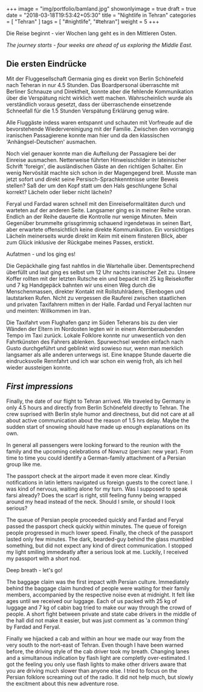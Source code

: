 +++
image = "img/portfolio/bamland.jpg"
showonlyimage = true
draft = true
date = "2018-03-18T19:53:42+05:30"
title = "Nightlife in Tehran"
categories = [ "Tehran" ]
tags = [ "#nightlife", "#tehran"]
weight = 5
+++

Die Reise beginnt - vier Wochen lang geht es in den Mittleren Osten. 

*The journey starts - four weeks are ahead of us exploring the Middle East.*
<!--more-->

## Die ersten Eindrücke

Mit der Fluggesellschaft Germania ging es direkt von Berlin Schönefeld nach Teheran in nur 4.5 Stunden. 
Das Boardpersonal überraschte mit Berliner Schnauze und Direktheit, konnte aber die fehlende Kommunikation über
die Verspätung nicht wirklich wett machen. Wahrscheinlich wurde als verständlich voraus gesetzt, dass der
überraschende einsetzende Schneefall für die 1.5 Stunden Verspätung Erklärung genug wäre. 

Alle Fluggäste indess waren entspannt und schauten mit Vorfreude auf die bevorstehende Wiedervereinigung mit der Familie. Zwischen den vorrangig iranischen Passagierene konnte man hier und da den klassischen 'Anhängsel-Deutschen' ausmachen. 

Noch viel genauer konnte man die Aufteilung der Passagiere bei der Einreise ausmachen. Netterweise führten Hinweisschilder in lateinischer Schrift 'foreign', die ausländischen Gäste an den richtigen Schalter. Ein wenig Nervösität machte sich schon in der Magengegend breit. Musste man jetzt sofort und direkt seine Persisch-Sprachkenntnisse unter Beweis stellen? Saß der um den Kopf statt um den Hals geschlungene Schal korrekt? Lächeln oder lieber nicht lächeln?

Feryal und Fardad waren schnell mit den Einreiseformalitäten durch und warteten auf der anderen Seite. Langsamer ging es in meiner Reihe voran. Endlich an der Reihe dauerte die Kontrolle nur wenige Minuten. Mein Gegenüber brummelte grissgrimmig schauend irgendetwas in seinen Bart, aber erwartete offensichtlich keine direkte Kommunikation. Ein vorsichtiges Lächeln meinerseits wurde direkt im Keim mit einem finsteren Blick, aber zum Glück inklusive der Rückgabe meines Passes, erstickt. 

Aufatmen - und los ging es!

Die Gepäckhalle ging fast nahtlos in die Wartehalle über. Dementsprechend überfüllt und laut ging es selbst um 12 Uhr nachts iranischer Zeit zu. Unsere Koffer rollten mit der letzten Rutsche ein und bepackt mit 25 kg Reisekoffer und 7 kg Handgepäck bahnten wir uns einen Weg durch die Menschenmassen, direkter Kontakt mit Rollstuhlrädern, Ellenbogen und lautstarken Rufen. Nicht zu vergessen die Rauferei zwischen staatlichen und privaten Taxifahrern mitten in der Halle. Fardad und Feryal lachten nur und meinten: Willkommen im Iran.

Die Taxifahrt vom Flughafen ganz im Süden Teherans bis zu den vier Wänden der Eltern im Nordosten legten wir in einem Atemberaubenden Tempo im Taxi zurück. Lokale Folklore konnte nur unwesentlich von den Fahrtkünsten des Fahrers ablenken. Spurwechsel werden einfach nach Gusto durchgeführt und geblinkt wird sowieso nur, wenn man merklich langsamer als alle anderen unterwegs ist. Eine knappe Stunde dauerte die eindrucksvolle Rennfahrt und ich war schon ein wenig froh, als ich heil wieder aussteigen konnte.



## *First impressions*

Finally, the date of our flight to Tehran arrived. We traveled by Germany in only 4.5 hours and directly from Berlin Schönefeld directly to Tehran. The crew suprised with Berlin style humor and directness, but did not care at all about active communication about the reason of 1.5 hrs delay. Maybe the sudden start of snowing should have made up enough explanations on its own. 

In general all passengers were looking forward to the reunion with the family and the upcoming celebrations of Nowruz (persian: new year). From time to time you could identify a German-family attachment of a Persian group like me. 

The passport check at the airport made it even more clear. Kindly notifications in latin letters navigated us foreign guests to the corect lane. I was kind of nervous, waiting alone for my turn. Was I supposed to speak farsi already? Does the scarf is right, still feeling funny being wrapped around my head instead of the neck. Should I smile, or should I look serious?

The queue of Persian people proceeded quickly and Fardad and Feryal passed the passport check quickly within minutes. The queue of foreign people progressed in much lower speed. Finally, the check of the passport lasted only few minutes. The dark, bearded-guy behind the glass mumbled something, but did not expect any kind of direct communication. I stopped my light smiling immedeatly after a serious look at me. Luckily, I received my passport with a short nod.

Deep breath - let's go!

The baggage claim was the first impact with Persian culture. Immediately behind the baggage claim hundred of people were waiting for their family members, accompanied by the respective noise even at midnight. It felt like ages until we received our luggage. Each of us packed with 25 kg of luggage and 7 kg of cabin bag tried to make our way through the crowd of people. A short fight between private and state cabe drivers in the middle of the hall did not make it easier, but was just comment as 'a common thing' by Fardad and Feryal.

Finally we hijacked a cab and within an hour we made our way from the very south to the nort-east of Tehran. Even though I have been warned before, the driving style of the cab driver took my breath. Changing lanes and a simultanous indication by flash light are completly over-estimated. I got the feeling you only use flash lights to make other drivers aware that you are driving much slower than anyone else. I tried to focus on the Persian folklore screaming out of the radio. It did not help much, but slowly the excitment about this new adventure rose.



